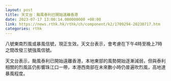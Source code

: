 ```yaml
---
layout: post
title: 天文台：颱風泰利已開始遠離香港
date: 2023-07-17 13:00:14.000000000 +08:00
link: https://news.rthk.hk/rthk/ch/component/k2/1709294-20230717.htm
categories: rthk
---
```


八號東南烈風或暴風信號，現正生效。天文台表示，會考慮在下午4時至晚上7時之間改發三號強風信號。

天文台表示，颱風泰利已開始遠離香港，本地東部的風勢開始逐漸減弱，但與泰利相關的烈風區仍影響珠江口一帶，本港西南部在未來數小時仍普遍吹烈風，高地達暴風程度。
